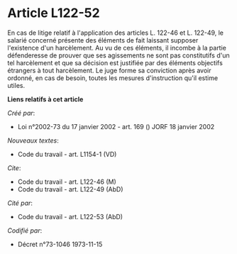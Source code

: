 # Article L122-52

En cas de litige relatif à l'application des articles L. 122-46 et L. 122-49, le salarié concerné présente des éléments de
fait laissant supposer l'existence d'un harcèlement. Au vu de ces éléments, il incombe à la partie défenderesse de prouver
que ses agissements ne sont pas constitutifs d'un tel harcèlement et que sa décision est justifiée par des éléments objectifs
étrangers à tout harcèlement. Le juge forme sa conviction après avoir ordonné, en cas de besoin, toutes les mesures
d'instruction qu'il estime utiles.

**Liens relatifs à cet article**

_Créé par_:

  - Loi n°2002-73 du 17 janvier 2002 - art. 169 () JORF 18 janvier 2002

_Nouveaux textes_:

  - Code du travail - art. L1154-1 (VD)

_Cite_:

  - Code du travail - art. L122-46 (M)
  - Code du travail - art. L122-49 (AbD)

_Cité par_:

  - Code du travail - art. L122-53 (AbD)

_Codifié par_:

  - Décret n°73-1046 1973-11-15
